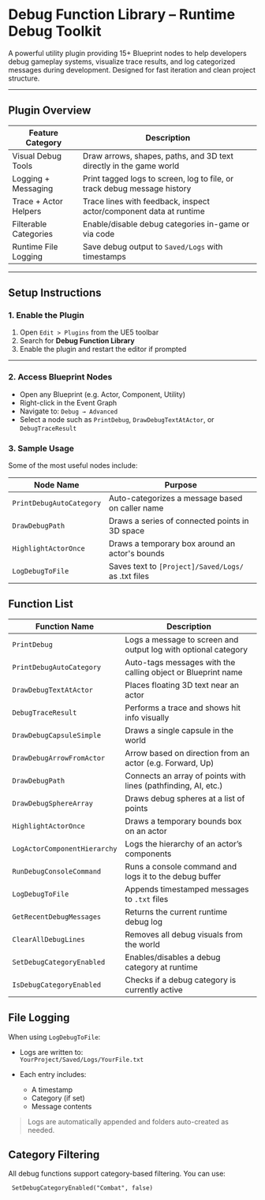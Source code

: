 # Debug Function Library – Runtime Debug Toolkit

A powerful utility plugin providing 15+ Blueprint nodes to help developers debug gameplay systems, visualize trace results, and log categorized messages during development. Designed for fast iteration and clean project structure.

---

## Plugin Overview

| Feature Category      | Description                                                              |
| --------------------- | ------------------------------------------------------------------------ |
| Visual Debug Tools    | Draw arrows, shapes, paths, and 3D text directly in the game world       |
| Logging + Messaging   | Print tagged logs to screen, log to file, or track debug message history |
| Trace + Actor Helpers | Trace lines with feedback, inspect actor/component data at runtime       |
| Filterable Categories | Enable/disable debug categories in-game or via code                      |
| Runtime File Logging  | Save debug output to `Saved/Logs` with timestamps                        |

---

## Setup Instructions

### 1. Enable the Plugin

1. Open `Edit > Plugins` from the UE5 toolbar
2. Search for **Debug Function Library**
3. Enable the plugin and restart the editor if prompted

---

### 2. Access Blueprint Nodes

- Open any Blueprint (e.g. Actor, Component, Utility)
- Right-click in the Event Graph
- Navigate to: `Debug → Advanced`
- Select a node such as `PrintDebug`, `DrawDebugTextAtActor`, or `DebugTraceResult`

### 3. Sample Usage

Some of the most useful nodes include:

| Node Name                | Purpose                                             |
| ------------------------ | --------------------------------------------------- |
| `PrintDebugAutoCategory` | Auto-categorizes a message based on caller name     |
| `DrawDebugPath`          | Draws a series of connected points in 3D space      |
| `HighlightActorOnce`     | Draws a temporary box around an actor's bounds      |
| `LogDebugToFile`         | Saves text to `[Project]/Saved/Logs/` as .txt files |

## Function List

| Function Name                | Description                                                    |
| ---------------------------- | -------------------------------------------------------------- |
| `PrintDebug`                 | Logs a message to screen and output log with optional category |
| `PrintDebugAutoCategory`     | Auto-tags messages with the calling object or Blueprint name   |
| `DrawDebugTextAtActor`       | Places floating 3D text near an actor                          |
| `DebugTraceResult`           | Performs a trace and shows hit info visually                   |
| `DrawDebugCapsuleSimple`     | Draws a single capsule in the world                            |
| `DrawDebugArrowFromActor`    | Arrow based on direction from an actor (e.g. Forward, Up)      |
| `DrawDebugPath`              | Connects an array of points with lines (pathfinding, AI, etc.) |
| `DrawDebugSphereArray`       | Draws debug spheres at a list of points                        |
| `HighlightActorOnce`         | Draws a temporary bounds box on an actor                       |
| `LogActorComponentHierarchy` | Logs the hierarchy of an actor’s components                    |
| `RunDebugConsoleCommand`     | Runs a console command and logs it to the debug buffer         |
| `LogDebugToFile`             | Appends timestamped messages to `.txt` files                   |
| `GetRecentDebugMessages`     | Returns the current runtime debug log                          |
| `ClearAllDebugLines`         | Removes all debug visuals from the world                       |
| `SetDebugCategoryEnabled`    | Enables/disables a debug category at runtime                   |
| `IsDebugCategoryEnabled`     | Checks if a debug category is currently active                 |

## File Logging

When using `LogDebugToFile`:

- Logs are written to:  
  `YourProject/Saved/Logs/YourFile.txt`

- Each entry includes:
  - A timestamp
  - Category (if set)
  - Message contents

> Logs are automatically appended and folders auto-created as needed.

## Category Filtering

All debug functions support category-based filtering. You can use:

<pre><code> SetDebugCategoryEnabled("Combat", false)</pre></code>
